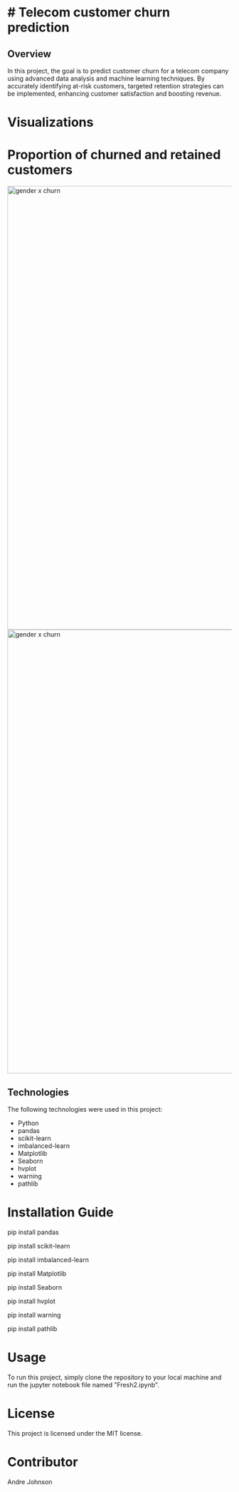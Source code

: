 # # Telecom customer churn prediction

## Overview
In this project, the goal is to predict customer churn for a telecom company using advanced data analysis and machine learning techniques. By accurately identifying at-risk customers, targeted retention strategies can be implemented, enhancing customer satisfaction and boosting revenue.

# Visualizations

# Proportion of churned and retained customers 

<img width="997" alt="gender x churn" src="https://user-images.githubusercontent.com/118853744/231631785-6fd8737e-b97c-48ee-8eb9-49a80dced8eb.png">  <img width="997" alt="gender x churn" src="https://user-images.githubusercontent.com/118853744/231631894-adf418ee-65d2-4462-baba-41122ec7b3c4.png">


## Technologies
The following technologies were used in this project:
- Python
- pandas
- scikit-learn
- imbalanced-learn
- Matplotlib
- Seaborn
- hvplot
- warning
- pathlib 

# Installation Guide

 pip install pandas

 pip install scikit-learn

pip install imbalanced-learn

 pip install Matplotlib

pip install Seaborn

pip install hvplot

pip install warning

pip install pathlib 

# Usage 
To run this project, simply clone the repository to your local machine and run the jupyter notebook file named "Fresh2.ipynb".

# License 
This project is licensed under the MIT license.

# Contributor 
Andre Johnson
